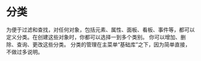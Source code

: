 # 分类

为便于过滤和查找，对任何对象，包括元素、属性、面板、看板、事件等，都可以定义分类。在创建这些对象时，你都可以选择一到多个类别。
你可以增加、删除、查询、更改这些分类。
分类的管理在主菜单“基础库”之下，因为简单直接，不做过多说明。
